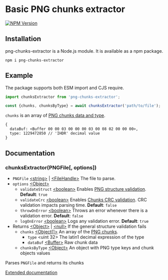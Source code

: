 # Basic PNG chunks extractor
[![NPM Version](https://badgen.net/npm/v/png-chunks-extractor)](https://npmjs.org/package/png-chunks-extractor)

## Installation 
png-chunks-extractor is a Node.js module. It is available as a npm package.
```shell
npm i png-chunks-extractor
```

## Example
The package supports both ESM import and CJS require.
```javascript
import chunksExtractor from 'png-chunks-extractor';

const {chunks, chunksByType} = await chunksExtractor('path/to/file');
```
`chunks` is an array of [PNG chunks data and type](http://www.libpng.org/pub/png/spec/iso/index-object.html#5Chunk-layout).
```
{
  dataBuf: <Buffer 00 00 03 00 00 00 03 00 08 02 00 00 00>,
  type: 1229472850 // 'IHDR' decimal value
}
```
## Documentation
### chunksExtractor(PNGFile[, options])
- `PNGFile` [\<string>](https://developer.mozilla.org/en-US/docs/Web/JavaScript/Data_structures#String_type) | [\<FileHandle>](https://nodejs.org/dist/latest-v18.x/docs/api/fs.html#class-filehandle) The file to parse.
- `options` [\<Object>](https://developer.mozilla.org/en-US/docs/Web/JavaScript/Reference/Global_Objects/Object)
  - `validateStruct` [\<boolean>](https://developer.mozilla.org/en-US/docs/Web/JavaScript/Data_structures#Boolean_type) Enables [PNG structure validation](http://www.libpng.org/pub/png/spec/iso/index-object.html#5PNG-file-signature). **Default**: `true`
  - `validateCrc` [\<boolean>](https://developer.mozilla.org/en-US/docs/Web/JavaScript/Data_structures#Boolean_type) Enables [Chunks CRC validation](http://www.libpng.org/pub/png/spec/iso/index-object.html#5CRC-algorithm). CRC validation impacts parsing time. **Default**: `false`
  - `throwOnError` [\<boolean>](https://developer.mozilla.org/en-US/docs/Web/JavaScript/Data_structures#Boolean_type) Throws an error whenever there is a validation error. **Default**: `false`
  - `logOnError` [\<boolean>](https://developer.mozilla.org/en-US/docs/Web/JavaScript/Data_structures#Boolean_type) Logs any validation error. **Default**: `true`
- Returns [\<Object>](https://developer.mozilla.org/en-US/docs/Web/JavaScript/Reference/Global_Objects/Object) | [\<null>](https://developer.mozilla.org/fr/docs/Web/JavaScript/Reference/Operators/null) If the general structure validation fails
  - `chunks` [\<Object\[\]>](https://developer.mozilla.org/en-US/docs/Web/JavaScript/Reference/Global_Objects/Object) An array of the [PNG chunks](http://www.libpng.org/pub/png/spec/iso/index-object.html#4Concepts.FormatChunks).
    - `type` \<uint 32> The latin1 decimal expression of the type
    - `dataBuf` [\<Buffer>](https://nodejs.org/dist/latest-v18.x/docs/api/buffer.html) Raw chunk data
  - `chunksByType` [\<Object>](https://developer.mozilla.org/en-US/docs/Web/JavaScript/Reference/Global_Objects/Object) An object with PNG type keys and chunk objects values

Parses `PNGFile` and returns its chunks 

[Extended documentation](https://www.vhector.com/png-chunks-extractor/)
